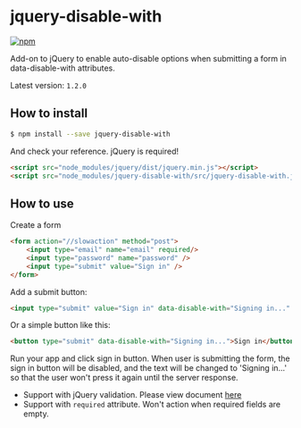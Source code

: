 # jquery-disable-with

[![npm](https://img.shields.io/npm/v/jquery-disable-with.svg?style=flat)](https://www.npmjs.com/package/jquery-disable-with)

Add-on to jQuery to enable auto-disable options when submitting a form in data-disable-with attributes.

Latest version: `1.2.0`

## How to install

```bash
$ npm install --save jquery-disable-with
```

And check your reference. jQuery is required!

```html
<script src="node_modules/jquery/dist/jquery.min.js"></script>
<script src="node_modules/jquery-disable-with/src/jquery-disable-with.js"></script>
```

## How to use

Create a form

```html
<form action="//slowaction" method="post">
    <input type="email" name="email" required/>
    <input type="password" name="password" />
    <input type="submit" value="Sign in" />
</form>
```

Add a submit button:

```html
<input type="submit" value="Sign in" data-disable-with="Signing in..." />
```

Or a simple button like this:

```html
<button type="submit" data-disable-with="Signing in...">Sign in</button>
```

Run your app and click sign in button. When user is submitting the form, the sign in button will be disabled, and the text will be changed to 'Signing in...' so that the user won't press it again until the server response.

* Support with jQuery validation. Please view document [here](https://github.com/jquery-validation/jquery-validation)
* Support with `required` attribute. Won't action when required fields are empty.
